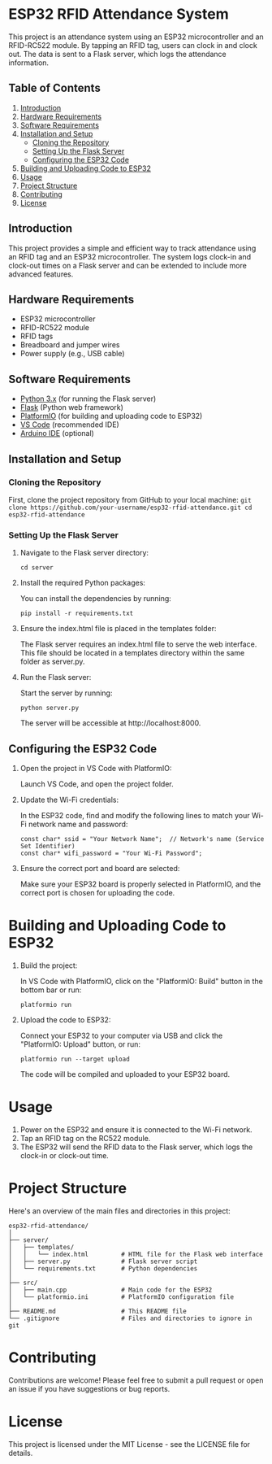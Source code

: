 # ESP32 RFID Attendance System

This project is an attendance system using an ESP32 microcontroller and an RFID-RC522 module. By tapping an RFID tag, users can clock in and clock out. The data is sent to a Flask server, which logs the attendance information.

## Table of Contents
1. [Introduction](#introduction)
2. [Hardware Requirements](#hardware-requirements)
3. [Software Requirements](#software-requirements)
4. [Installation and Setup](#installation-and-setup)
    - [Cloning the Repository](#cloning-the-repository)
    - [Setting Up the Flask Server](#setting-up-the-flask-server)
    - [Configuring the ESP32 Code](#configuring-the-esp32-code)
5. [Building and Uploading Code to ESP32](#building-and-uploading-code-to-esp32)
6. [Usage](#usage)
7. [Project Structure](#project-structure)
8. [Contributing](#contributing)
9. [License](#license)
    
## Introduction
This project provides a simple and efficient way to track attendance using an RFID tag and an ESP32 microcontroller. The system logs clock-in and clock-out times on a Flask server and can be extended to include more advanced features.

## Hardware Requirements
- ESP32 microcontroller
- RFID-RC522 module
- RFID tags
- Breadboard and jumper wires
- Power supply (e.g., USB cable)

## Software Requirements
- [Python 3.x](https://www.python.org/downloads/) (for running the Flask server)
- [Flask](https://flask.palletsprojects.com/) (Python web framework)
- [PlatformIO](https://platformio.org/) (for building and uploading code to ESP32)
- [VS Code](https://code.visualstudio.com/) (recommended IDE)
- [Arduino IDE](https://www.arduino.cc/en/software) (optional)

## Installation and Setup

### Cloning the Repository
First, clone the project repository from GitHub to your local machine:
    ```
    git clone https://github.com/your-username/esp32-rfid-attendance.git
    cd esp32-rfid-attendance
    ```
    
### Setting Up the Flask Server
1. Navigate to the Flask server directory:

    ```
    cd server
    ```
2. Install the required Python packages:

    You can install the dependencies by running:

    ```
    pip install -r requirements.txt
    ```
3. Ensure the index.html file is placed in the templates folder:

    The Flask server requires an index.html file to serve the web interface. This file should be located in a templates directory within the same folder as         server.py.

4. Run the Flask server:

    Start the server by running:

    ```
    python server.py
    ```
    The server will be accessible at http://localhost:8000.

## Configuring the ESP32 Code
1. Open the project in VS Code with PlatformIO:

    Launch VS Code, and open the project folder.

3. Update the Wi-Fi credentials:

    In the ESP32 code, find and modify the following lines to match your Wi-Fi network name and password:

    ```
    const char* ssid = "Your Network Name";  // Network's name (Service Set Identifier)
    const char* wifi_password = "Your Wi-Fi Password";
    ```
3. Ensure the correct port and board are selected:

    Make sure your ESP32 board is properly selected in PlatformIO, and the correct port is chosen for uploading the code.

# Building and Uploading Code to ESP32
1. Build the project:

    In VS Code with PlatformIO, click on the "PlatformIO: Build" button in the bottom bar or run:
    
    ```
    platformio run
    ```
2. Upload the code to ESP32:

    Connect your ESP32 to your computer via USB and click the "PlatformIO: Upload" button, or run:

    ```
    platformio run --target upload
    ```
    The code will be compiled and uploaded to your ESP32 board.

# Usage
1. Power on the ESP32 and ensure it is connected to the Wi-Fi network.
2. Tap an RFID tag on the RC522 module.
3. The ESP32 will send the RFID data to the Flask server, which logs the clock-in or clock-out time.

# Project Structure
Here's an overview of the main files and directories in this project:

```
esp32-rfid-attendance/
│
├── server/
│   ├── templates/
│   │   └── index.html         # HTML file for the Flask web interface
│   ├── server.py              # Flask server script
│   └── requirements.txt       # Python dependencies
│
├── src/
│   ├── main.cpp               # Main code for the ESP32
│   └── platformio.ini         # PlatformIO configuration file
│
├── README.md                  # This README file
└── .gitignore                 # Files and directories to ignore in git
```

# Contributing
Contributions are welcome! Please feel free to submit a pull request or open an issue if you have suggestions or bug reports.

# License
This project is licensed under the MIT License - see the LICENSE file for details.
